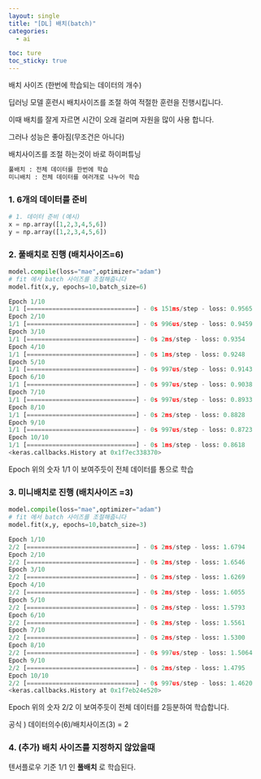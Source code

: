 ```yaml
---
layout: single
title: "[DL] 배치(batch)"
categories:
  - ai

toc: ture
toc_sticky: true
---
```


<!-- 위는 머릿말임 아래부터 포스트 본문 -->

배치 사이즈 (한번에 학습되는 데이터의 개수)

딥러닝 모델 훈련시 배치사이즈를 조절 하여 적절한 훈련을 진행시킵니다.

이때 배치를 잘게 자르면 시간이 오래 걸리며 자원을 많이 사용 합니다.

그러나 성능은 좋아짐(무조건은 아니다)

배치사이즈를 조절 하는것이 바로 하이퍼튜닝

```python
풀배치 : 전체 데이터를 한번에 학습
미니배치 : 전체 데이터를 여러개로 나누어 학습
```

### 1. 6개의 데이터를 준비

```python
# 1. 데이터 준비 (예시)
x = np.array([1,2,3,4,5,6])
y = np.array([1,2,3,4,5,6])
```

### 2. 풀배치로 진행 (배치사이즈=6)

```python
model.compile(loss="mae",optimizer="adam")
# fit 에서 batch 사이즈를 조절해줍니다
model.fit(x,y, epochs=10,batch_size=6)
```

```python
Epoch 1/10
1/1 [==============================] - 0s 151ms/step - loss: 0.9565
Epoch 2/10
1/1 [==============================] - 0s 996us/step - loss: 0.9459
Epoch 3/10
1/1 [==============================] - 0s 2ms/step - loss: 0.9354
Epoch 4/10
1/1 [==============================] - 0s 1ms/step - loss: 0.9248
Epoch 5/10
1/1 [==============================] - 0s 997us/step - loss: 0.9143
Epoch 6/10
1/1 [==============================] - 0s 997us/step - loss: 0.9038
Epoch 7/10
1/1 [==============================] - 0s 997us/step - loss: 0.8933
Epoch 8/10
1/1 [==============================] - 0s 2ms/step - loss: 0.8828
Epoch 9/10
1/1 [==============================] - 0s 997us/step - loss: 0.8723
Epoch 10/10
1/1 [==============================] - 0s 1ms/step - loss: 0.8618
<keras.callbacks.History at 0x1f7ec338370>
```

Epoch 위의 숫자 1/1 이 보여주듯이 전체 데이터를 통으로 학습

### 3. 미니배치로 진행 (배치사이즈 =3)

```python
model.compile(loss="mae",optimizer="adam")
# fit 에서 batch 사이즈를 조절해줍니다
model.fit(x,y, epochs=10,batch_size=3)
```

```python
Epoch 1/10
2/2 [==============================] - 0s 2ms/step - loss: 1.6794
Epoch 2/10
2/2 [==============================] - 0s 2ms/step - loss: 1.6546
Epoch 3/10
2/2 [==============================] - 0s 2ms/step - loss: 1.6269
Epoch 4/10
2/2 [==============================] - 0s 2ms/step - loss: 1.6055
Epoch 5/10
2/2 [==============================] - 0s 2ms/step - loss: 1.5793
Epoch 6/10
2/2 [==============================] - 0s 2ms/step - loss: 1.5561
Epoch 7/10
2/2 [==============================] - 0s 2ms/step - loss: 1.5300
Epoch 8/10
2/2 [==============================] - 0s 997us/step - loss: 1.5064
Epoch 9/10
2/2 [==============================] - 0s 2ms/step - loss: 1.4795
Epoch 10/10
2/2 [==============================] - 0s 997us/step - loss: 1.4620
<keras.callbacks.History at 0x1f7eb24e520>
```

Epoch 위의 숫자 2/2 이 보여주듯이 전체 데이터를 2등분하여 학습합니다.

공식 ) 데이터의수(6)/배치사이즈(3) = 2

### 4. (추가) 배치 사이즈를 지정하지 않았을때

텐서플로우 기준 1/1 인 **풀배치** 로 학습된다.
